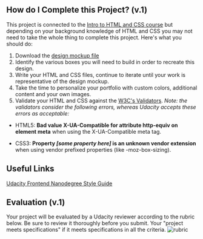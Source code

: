 ## How do I Complete this Project? (v.1)
This project is connected to the [Intro to HTML and CSS course](https://www.udacity.com/course/viewer#!/c-ud304-nd) but depending on your background knowledge of HTML and CSS you may not need to take the whole thing to complete this project. Here's what you should do:

1. Download the [design mockup file](https://storage.googleapis.com/supplemental_media/udacityu/2655898586/p1.pdf?GoogleAccessId=1069728276824-2uvq09l4tiplc0gf30rskdsgvtam6k1j@developer.gserviceaccount.com&Expires=1425405409&Signature=vP5SJWc8XOaJsvp5LaeFjwbzetK0J/oJ6J49LAT4/Gj3vIYvivHwGQbhE/V8p3yPM/HRXpMylS82yupORv9%2B3ctgwOroGR3sMRNKX8LLg%2Bi6TWcYIOccU95sYuEvyphZ4ewcQKVJdzw4x3Ez/u25Qa0mDvtIR47TRO7lbECHjRo%3D)
2. Identify the various boxes you will need to build in order to recreate this design.
3. Write your HTML and CSS files, continue to iterate until your work is representative of the design mockup.
4. Take the time to personalize your portfolio with custom colors, additional content and your own images.
5. Validate your HTML and CSS against the [W3C's Validators](http://validator.w3.org/). *Note: the validators consider the following errors, whereas Udacity accepts these errors as acceptable:*

- HTML5: **Bad value X-UA-Compatible for attribute http-equiv on element meta** when using the X-UA-Compatible meta tag.

- CSS3: **Property *[some property here]* is an unknown vendor extension** when using vendor prefixed properties (like -moz-box-sizing).

## Useful Links
[Udacity Frontend Nanodegree Style Guide](https://storage.googleapis.com/supplemental_media/udacityu/3289678549/HTML%20and%20CSS%20Style%20Guide.pdf?GoogleAccessId=1069728276824-2uvq09l4tiplc0gf30rskdsgvtam6k1j@developer.gserviceaccount.com&Expires=1425405535&Signature=wk0x4aU%2B9m0GreahIKh/aId32hO2A/xsfKq9ww0DQngFM5b98pJv4%2B0C3FT2FkcQeRFL5Y4yezm/rNiiT7YpJ3w4Soox8eOy67t4lAZlzj39qnC6905JFDdphPuujVeR3cq30IHU%2BqKsbRQZxLV4IbUGLrDrkxHaZ%2B6NeD4phBU%3D)

## Evaluation (v.1)
Your project will be evaluated by a Udacity reviewer according to the rubric below. Be sure to review it thoroughly before you submit. Your "project meets specifications" if it meets specifications in all the criteria. 
![rubric](http://imgur.com/uhX3YFo.jpg)

